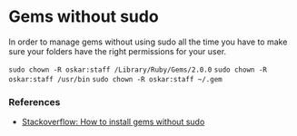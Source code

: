 # Gems without sudo

In order to manage gems without using sudo all the time you have to make sure your folders have the right permissions for your user.

`sudo chown -R oskar:staff /Library/Ruby/Gems/2.0.0`
`sudo chown -R oskar:staff /usr/bin`
`sudo chown -R oskar:staff ~/.gem`

### References

- [Stackoverflow: How to install gems without sudo](http://stackoverflow.com/questions/11643629/how-to-install-gems-without-sudo)